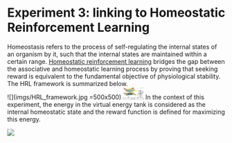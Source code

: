 # Experiment 3: linking to Homeostatic Reinforcement Learning
Homeostasis refers to the process of self-regulating the internal states of an organism by it, such that
the internal states are maintained within a certain range. [Homeostatic reinforcement learning](https://elifesciences.org/articles/04811) bridges the gap between the associative and homeostatic learning process by proving that seeking reward is equivalent to the fundamental objective of physiological stability. The HRL framework is summarized below.  
![](imgs/HRL_framework.jpg =500x500)
<img src=imgs/HRL_framework.jpg width="48">
In the context of this experiment, the energy in the virtual energy tank is considered as the internal homeostatic state and the reward function is defined for maximizing this energy.

![](imgs/cheetah.gif)
